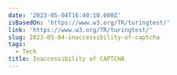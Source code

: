 ```yaml
---
date: '2023-05-04T16:40:10.000Z'
isBasedOn: 'https://www.w3.org/TR/turingtest/'
link: 'https://www.w3.org/TR/turingtest/'
slug: 2023-05-04-inaccessibility-of-captcha
tags:
  - Tech
title: Inaccessibility of CAPTCHA
---
```



